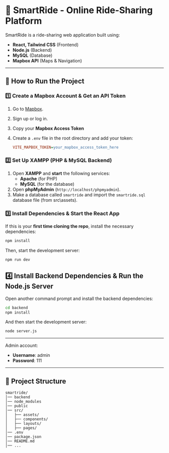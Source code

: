 # 🚗 SmartRide - Online Ride-Sharing Platform

SmartRide is a ride-sharing web application built using:

- **React, Tailwind CSS** (Frontend)
- **Node.js** (Backend)
- **MySQL** (Database)
- **Mapbox API** (Maps & Navigation)

---

## 🚀 How to Run the Project

### 1️⃣ Create a Mapbox Account & Get an API Token

1. Go to [Mapbox](https://www.mapbox.com).
2. Sign up or log in.
3. Copy your **Mapbox Access Token**
4. Create a `.env` file in the root directory and add your token:

   ```ini
   VITE_MAPBOX_TOKEN=your_mapbox_access_token_here
   ```

### 2️⃣ Set Up XAMPP (PHP & MySQL Backend)

1. Open **XAMPP** and **start** the following services:
   - **Apache** (for PHP)
   - **MySQL** (for the database)
2. Open **phpMyAdmin** (`http://localhost/phpmyadmin`).
3. Make a database called `smartride` and import the `smartride.sql` database file (from src\assets).

### 3️⃣ Install Dependencies & Start the React App

If this is your **first time cloning the repo**, install the necessary dependencies:

```sh
npm install
```

Then, start the development server:

```sh
npm run dev
```

## 4️⃣ Install Backend Dependencies & Run the Node.js Server

Open another command prompt and install the backend dependencies:

```sh
cd backend
npm install
```

And then start the development server:

```sh
node server.js
```

---

Admin account:
   - **Username**: admin
   - **Password**: 111

---

## 📌 Project Structure

```
smartride/
│── backend
│── node_modules
│── public
│── src/
│   ├── assets/
│   ├── components/
│   ├── layouts/
│   ├── pages/
│── .env
│── package.json
│── README.md
│── ...
```
